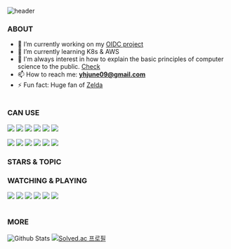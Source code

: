![header](https://capsule-render.vercel.app/api?type=waving&color=gradient&customColorList=14&height=300&section=header&text=Hyojung&fontSize=40)


### ABOUT

- 🔭 I’m currently working on my [OIDC project](https://github.com/KUBER-LOUDY/kuber-loudy-spring-boot)
- 🌱 I’m currently learning K8s & AWS
- 💬 I'm always interest in how to explain the basic principles of computer science to the public. [Check](https://brunch.co.kr/@20bum)
- 📫 How to reach me: **yhjune09@gmail.com**
- ⚡ Fun fact: Huge fan of [Zelda](https://www.youtube.com/watch?app=desktop&v=fYZuiFDQwQw)


<h1 align="center"></h1>

### CAN USE
<img src = "https://img.shields.io/badge/Python-3776AB?style=for-the-badge&logo=python&logoColor=white"> <img src = "https://img.shields.io/badge/HTML5-E34F26?style=for-the-badge&logo=html5&logoColor=white"> <img src = "https://img.shields.io/badge/CSS-239120?&style=for-the-badge&logo=css3&logoColor=white"> <img src = "https://img.shields.io/badge/JavaScript-F7DF1E?style=for-the-badge&logo=javascript&logoColor=black"> <img src = "https://img.shields.io/badge/TypeScript-007ACC?style=for-the-badge&logo=typescript&logoColor=white"> <img src = "https://img.shields.io/badge/Java-ED8B00?style=for-the-badge&logo=openjdk&logoColor=white">

<img src = "https://img.shields.io/badge/Tailwind_CSS-38B2AC?style=for-the-badge&logo=tailwind-css&logoColor=white"> <img src = "https://img.shields.io/badge/Spring-6DB33F?style=for-the-badge&logo=spring&logoColor=white"> <img src = "https://img.shields.io/badge/Flutter-02569B?style=for-the-badge&logo=flutter&logoColor=white"> <img src = "https://img.shields.io/badge/MySQL-00000F?style=for-the-badge&logo=mysql&logoColor=white">  <img src = "https://img.shields.io/badge/Amazon_AWS-232F3E?style=for-the-badge&logo=amazon-aws&logoColor=white"> <img src = "https://img.shields.io/badge/Oracle-F80000?style=for-the-badge&logo=oracle&logoColor=black">

### STARS & TOPIC


### WATCHING & PLAYING
<div align = left>
  <img src = "https://github.com/PokeAPI/sprites/blob/master/sprites/pokemon/other/showdown/9.gif">  
  <img src = "https://github.com/PokeAPI/sprites/blob/master/sprites/pokemon/other/showdown/79.gif"> 
   <img src="https://img.shields.io/badge/Netflix-E50914?style=for-the-badge&logo=netflix&logoColor=white"> 
  <img src = "https://img.shields.io/badge/YouTube-FF0000?style=for-the-badge&logo=youtube&logoColor=white"> 
  <img src = "https://img.shields.io/badge/PlayStation-003791?style=for-the-badge&logo=playstation&logoColor=white"> 
  <img src = "https://img.shields.io/badge/Steam-000000?style=for-the-badge&logo=steam&logoColor=white">
</div>

<h1 align="center"></h1>

### MORE
![Github Stats](https://github-readme-stats.vercel.app/api?username=yhjune&hide=stars&count_private=true&show_icons=true&theme=transparent)
[![Solved.ac 프로필](http://mazassumnida.wtf/api/v2/generate_badge?boj=yhjune09)](https://solved.ac/yhjune09/)


